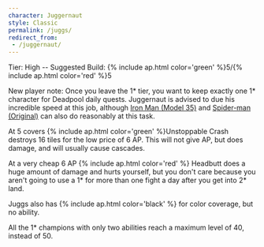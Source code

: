 ```yaml
---
character: Juggernaut
style: Classic
permalink: /juggs/
redirect_from:
 - /juggernaut/
---
```

Tier: High -- Suggested Build: {% include ap.html color='green' %}5/{% include ap.html color='red' %}5

New player note: Once you leave the 1* tier, you want to keep exactly one 1* character for Deadpool daily quests. Juggernaut is advised to due his incredible speed at this job, although <a href="/im35/">Iron Man (Model 35)</a> and <a href="/1spidey/">Spider-man (Original)</a> can also do reasonably at this task. 

At 5 covers {% include ap.html color='green' %}Unstoppable Crash destroys 16 tiles for the low price of 6 AP. This will not give AP, but does damage, and will usually cause cascades.

At a very cheap 6 AP {% include ap.html color='red' %} Headbutt does a huge amount of damage and hurts yourself, but you don't care because you aren't going to use a 1* for more than one fight a day after you get into 2* land.

Juggs also has {% include ap.html color='black' %} for color coverage, but no ability.

All the 1* champions with only two abilities reach a maximum level of 40, instead of 50.